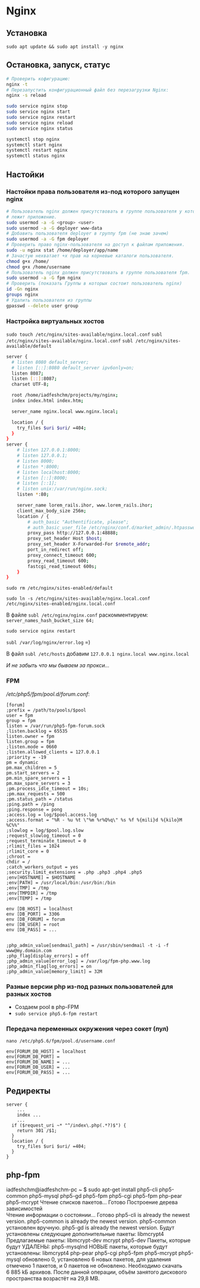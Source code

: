 # Nginx

## Установка

`sudo apt update && sudo apt install -y nginx`

## Остановка, запуск, статус

```sh
# Проверить кофигурацию:
nginx -t
# Перезапустить конфигурационный файл без перезагрузки Nginx:
nginx -s reload

sudo service nginx stop
sudo service nginx start
sudo service nginx restart
sudo service nginx reload
sudo service nginx status

systemctl stop nginx
systemctl start nginx
systemctl restart nginx
systemctl status nginx
```


## Настойки

### Настойки права пользователя из-под которого запущен nginx

```bash
# Пользователь nginx должен присутствовать в группе пользователя у которого
# лежит приложение.
sudo usermod -a -G <group> <user>
sudo usermod -a -G deployer www-data
# Добавить пользователя deployer в группу fpm (не знаю зачем)
sudo usermod -a -G fpm deployer
# Проверить право nginx-пользователя на доступ к файлам приложения.
sudo -u nginx stat /home/deployer/app/name
# Зачастую нехватает +x прав на корневые каталоги пользователя.
chmod g+x /home/
chmod g+x /home/username
# Пользователь nginx должен присутствовать в группе пользователя fpm.
sudo usermod -a -G fpm nginx
# Проверить (показать Группы в которых состоит пользователь nginx)
id -Gn nginx
groups nginx
# Удалить пользователя из группы
gpasswd --delete user group
```


### Настройка виртуальных хостов

`sudo touch /etc/nginx/sites-available/nginx.local.conf`
`subl /etc/nginx/sites-available/nginx.local.conf`
`subl /etc/nginx/sites-available/default`

```bash
server {
  # listen 8080 default_server;
  # listen [::]:8080 default_server ipv6only=on;
  listen 8087;
  listen [::]:8087;
  charset UTF-8;

  root /home/iadfeshchm/projects/my/nginx;
  index index.html index.htm;

  server_name nginx.local www.nginx.local;

  location / {
    try_files $uri $uri/ =404;
  }
}
server {
    # listen 127.0.0.1:8000;
    # listen 127.0.0.1;
    # listen 8000;
    # listen *:8000;
    # listen localhost:8000;
    # listen [::]:8000;
    # listen [::1];
    # listen unix:/var/run/nginx.sock;
    listen *:80;

    server_name lorem_rails.ihor, www.lorem_rails.ihor;
    client_max_body_size 256m;
    location / {
        # auth_basic "Authentificate, please";
        # auth_basic_user_file /etc/nginx/conf.d/market_admin/.htpasswd;
        proxy_pass http://127.0.0.1:48888;
        proxy_set_header Host $host;
        proxy_set_header X-Forwarded-For $remote_addr;
        port_in_redirect off;
        proxy_connect_timeout 600;
        proxy_read_timeout 600;
        fastcgi_read_timeout 600s;
    }
}
```

`sudo rm /etc/nginx/sites-enabled/default`

`sudo ln -s /etc/nginx/sites-available/nginx.local.conf /etc/nginx/sites-enabled/nginx.local.conf`

В файле `subl /etc/nginx/nginx.conf` раскомментируем: `server_names_hash_bucket_size 64;`

`sudo service nginx restart`

`subl /var/log/nginx/error.log` =)

В файл `subl /etc/hosts` добавим `127.0.0.1 nginx.local www.nginx.local`

_И не забыть что мы бываем за прокси…_


### FPM

_/etc/php5/fpm/pool.d/forum.conf_:

```
[forum]
;prefix = /path/to/pools/$pool
user = fpm
group = fpm
listen = /var/run/php5-fpm-forum.sock
;listen.backlog = 65535
listen.owner = fpm
listen.group = fpm
;listen.mode = 0660
;listen.allowed_clients = 127.0.0.1
;priority = -19
pm = dynamic
pm.max_children = 5
pm.start_servers = 2
pm.min_spare_servers = 1
pm.max_spare_servers = 3
;pm.process_idle_timeout = 10s;
;pm.max_requests = 500
;pm.status_path = /status
;ping.path = /ping
;ping.response = pong
;access.log = log/$pool.access.log
;access.format = "%R - %u %t \"%m %r%Q%q\" %s %f %{mili}d %{kilo}M %C%%"
;slowlog = log/$pool.log.slow
;request_slowlog_timeout = 0
;request_terminate_timeout = 0
;rlimit_files = 1024
;rlimit_core = 0
;chroot =
chdir = /
;catch_workers_output = yes
;security.limit_extensions = .php .php3 .php4 .php5
;env[HOSTNAME] = $HOSTNAME
;env[PATH] = /usr/local/bin:/usr/bin:/bin
;env[TMP] = /tmp
;env[TMPDIR] = /tmp
;env[TEMP] = /tmp

env [DB_HOST] = localhost
env [DB_PORT] = 3306
env [DB_FORUM] = forum
env [DB_USER] = root
env [DB_PASS] = ...


;php_admin_value[sendmail_path] = /usr/sbin/sendmail -t -i -f www@my.domain.com
;php_flag[display_errors] = off
;php_admin_value[error_log] = /var/log/fpm-php.www.log
;php_admin_flag[log_errors] = on
;php_admin_value[memory_limit] = 32M

```


### Разные версии php из-под разных пользователей для разных хостов

* Создаем pool в php-FPM
* `sudo service php5.6-fpm restart`



### Передача переменных окружения через сокет (пул)

`nano /etc/php5.6/fpm/pool.d/username.conf`

```
env[FORUM_DB_HOST] = localhost
env[FORUM_DB_PORT] = 
env[FORUM_DB_NAME] = ...
env[FORUM_DB_USER] = ...
env[FORUM_DB_PASS] = ...
```


## Редиректы

```
server {
	...
	index ...
	...
  if ($request_uri ~* "^/index\.php(.*?)$") {
    return 301 /$1;
  }
  location / {
  	try_files $uri $uri/ =404;
  }
}
```


## php-fpm

iadfeshchm@iadfeshchm-pc ~ $ sudo apt-get install php5-cli php5-common php5-mysql php5-gd php5-fpm php5-cgi php5-fpm php-pear php5-mcrypt
Чтение списков пакетов… Готово
Построение дерева зависимостей       
Чтение информации о состоянии… Готово
php5-cli is already the newest version.
php5-common is already the newest version.
php5-common установлен вручную.
php5-gd is already the newest version.
Будут установлены следующие дополнительные пакеты:
  libmcrypt4
Предлагаемые пакеты:
  libmcrypt-dev mcrypt php5-dev
Пакеты, которые будут УДАЛЕНЫ:
  php5-mysqlnd
НОВЫЕ пакеты, которые будут установлены:
  libmcrypt4 php-pear php5-cgi php5-fpm php5-mcrypt php5-mysql
обновлено 0, установлено 6 новых пакетов, для удаления отмечено 1 пакетов, и 0 пакетов не обновлено.
Необходимо скачать 6 885 kБ архивов.
После данной операции, объём занятого дискового пространства возрастёт на 29,8 MB.
